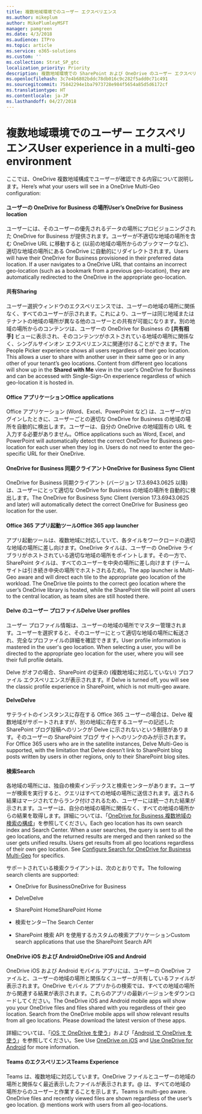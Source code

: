 ```yaml
---
title: 複数地域環境でのユーザー エクスペリエンス
ms.author: mikeplum
author: MikePlumleyMSFT
manager: pamgreen
ms.date: 4/3/2018
ms.audience: ITPro
ms.topic: article
ms.service: o365-solutions
ms.custom: ''
ms.collection: Strat_SP_gtc
localization_priority: Priority
description: 複数地域環境での SharePoint および OneDrive のユーザー エクスペリエンスについて説明します。
ms.openlocfilehash: 3c7e4b6802bddc78db016c9c282f5add0c71c491
ms.sourcegitcommit: 75842294e1ba7973728e984f5654a85d5d6172cf
ms.translationtype: HT
ms.contentlocale: ja-JP
ms.lasthandoff: 04/27/2018
---
```

# <a name="user-experience-in-a-multi-geo-environment"></a><span data-ttu-id="ec7e3-103">複数地域環境でのユーザー エクスペリエンス</span><span class="sxs-lookup"><span data-stu-id="ec7e3-103">User experience in a multi-geo environment</span></span>

<span data-ttu-id="ec7e3-104">ここでは、OneDrive 複数地域構成でユーザーが確認できる内容について説明します。</span><span class="sxs-lookup"><span data-stu-id="ec7e3-104">Here’s what your users will see in a OneDrive Multi-Geo configuration:</span></span>

#### <a name="users-onedrive-for-business-location"></a><span data-ttu-id="ec7e3-105">ユーザーの OneDrive for Business の場所</span><span class="sxs-lookup"><span data-stu-id="ec7e3-105">User’s OneDrive for Business location</span></span>

<span data-ttu-id="ec7e3-p101">ユーザーには、そのユーザーの優先されるデータの場所にプロビジョニングされた OneDrive for Business が提供されます。ユーザーが不適切な地域の場所を含む OneDrive URL に移動すると (以前の地域の場所からのブックマークなど)、適切な地域の場所にある OneDrive に自動的にリダイレクトされます。</span><span class="sxs-lookup"><span data-stu-id="ec7e3-p101">Users will have their OneDrive for Business provisioned in their preferred data location. If a user navigates to a OneDrive URL that contains an incorrect geo-location (such as a bookmark from a previous geo-location), they are automatically redirected to the OneDrive in the appropriate geo-location.</span></span>

#### <a name="sharing"></a><span data-ttu-id="ec7e3-108">共有</span><span class="sxs-lookup"><span data-stu-id="ec7e3-108">Sharing</span></span>

<span data-ttu-id="ec7e3-p102">ユーザー選択ウィンドウのエクスペリエンスでは、ユーザーの地域の場所に関係なく、すべてのユーザーが示されます。これにより、ユーザーは同じ地域またはテナントの地域の場所が異なる他のユーザーとの共有が可能になります。別の地域の場所からのコンテンツは、ユーザーの OneDrive for Business の **[共有相手]** ビューに表示され、そのコンテンツがホストされている地域の場所に関係なく、シングルサインオン エクスペリエンスに関連付けることができます。</span><span class="sxs-lookup"><span data-stu-id="ec7e3-p102">The People Picker experience shows all users regardless of their geo location. This allows a user to share with another user in their same geo or in any other of your tenant’s geo locations. Content from different geo locations will show up in the **Shared with Me** view in the user's OneDrive for Business and can be accessed with Single-Sign-On experience regardless of which geo-location it is hosted in.</span></span>

#### <a name="office-applications"></a><span data-ttu-id="ec7e3-112">Office アプリケーション</span><span class="sxs-lookup"><span data-stu-id="ec7e3-112">Office applications</span></span>

<span data-ttu-id="ec7e3-p103">Office アプリケーション (Word、Excel、PowerPoint など) は、ユーザーがログインしたときに、ユーザーごとの適切な OneDrive for Business の地域の場所を自動的に検出します。ユーザーは、自分の OneDrive の地域固有の URL を入力する必要がありません。</span><span class="sxs-lookup"><span data-stu-id="ec7e3-p103">Office applications such as Word, Excel, and PowerPoint will automatically detect the correct OneDrive for Business geo-location for each user when they log in. Users do not need to enter the geo-specific URL for their OneDrive.</span></span>

#### <a name="onedrive-for-business-sync-client"></a><span data-ttu-id="ec7e3-115">OneDrive for Business 同期クライアント</span><span class="sxs-lookup"><span data-stu-id="ec7e3-115">OneDrive for Business Sync Client</span></span>

<span data-ttu-id="ec7e3-116">OneDrive for Business 同期クライアント (バージョン 17.3.6943.0625 以降) は、ユーザーにとって適切な OneDrive for Business の地域の場所を自動的に検出します。</span><span class="sxs-lookup"><span data-stu-id="ec7e3-116">The OneDrive for Business Sync Client (version 17.3.6943.0625 and later) will automatically detect the correct OneDrive for Business geo location for the user.</span></span>

#### <a name="office-365-app-launcher"></a><span data-ttu-id="ec7e3-117">Office 365 アプリ起動ツール</span><span class="sxs-lookup"><span data-stu-id="ec7e3-117">Office 365 app launcher</span></span>

<span data-ttu-id="ec7e3-p104">アプリ起動ツールは、複数地域に対応していて、各タイルをワークロードの適切な地域の場所に差し向けます。OneDrive タイルは、ユーザーの OneDrive ライブラリがホストされている適切な地域の場所をポイントします。その一方で、SharePoint タイルは、すべてのユーザーを中央の場所に差し向けます (チーム サイトは引き続き中央の場所でホストされるため)。</span><span class="sxs-lookup"><span data-stu-id="ec7e3-p104">The app launcher is Multi-Geo aware and will direct each tile to the appropriate geo location of the workload. The OneDrive tile points to the correct geo location where the user’s OneDrive library is hosted, while the SharePoint tile will point all users to the central location, as team sites are still hosted there.</span></span>

#### <a name="delve-user-profiles"></a><span data-ttu-id="ec7e3-120">Delve のユーザー プロファイル</span><span class="sxs-lookup"><span data-stu-id="ec7e3-120">Delve User profiles</span></span>

<span data-ttu-id="ec7e3-p105">ユーザー プロファイル情報は、ユーザーの地域の場所でマスター管理されます。ユーザーを選択すると、そのユーザーにとって適切な地域の場所に転送され、完全なプロファイルの詳細を確認できます。</span><span class="sxs-lookup"><span data-stu-id="ec7e3-p105">User profile information is mastered in the user's geo location. When selecting a user, you will be directed to the appropriate geo location for the user, where you will see their full profile details.</span></span>

<span data-ttu-id="ec7e3-123">Delve がオフの場合、SharePoint の従来の (複数地域に対応していない) プロファイル エクスペリエンスが表示されます。</span><span class="sxs-lookup"><span data-stu-id="ec7e3-123">If Delve is turned off, you will see the classic profile experience in SharePoint, which is not multi-geo aware.</span></span>

#### <a name="delve"></a><span data-ttu-id="ec7e3-124">Delve</span><span class="sxs-lookup"><span data-stu-id="ec7e3-124">Delve</span></span>

<span data-ttu-id="ec7e3-125">サテライトのインスタンスに存在する Office 365 ユーザーの場合は、Delve 複数地域がサポートされますが、別の地域に存在するユーザーの記述した SharePoint ブログ投稿へのリンクが Delve に示されないという制限があります。そのユーザーの SharePoint ブログ サイトへのリンクのみが示されます。</span><span class="sxs-lookup"><span data-stu-id="ec7e3-125">For Office 365 users who are in the satellite instances, Delve Multi-Geo is supported, with the limitation that Delve doesn’t link to SharePoint blog posts written by users in other regions, only to their SharePoint blog sites.</span></span>

#### <a name="search"></a><span data-ttu-id="ec7e3-126">検索</span><span class="sxs-lookup"><span data-stu-id="ec7e3-126">Search</span></span>

<span data-ttu-id="ec7e3-p106">各地域の場所には、独自の検索インデックスと検索センターがあります。ユーザーが検索を実行すると、クエリはすべての地域の場所に送信されます。返される結果はマージされてからランク付けされるため、ユーザーには統一された結果が示されます。ユーザーは、自分の地域の場所に関係なく、すべての地域の場所からの結果を取得します。詳細については、「[OneDrive for Business 複数地域の検索の構成](configure-search-for-multi-geo.md)」を参照してください。</span><span class="sxs-lookup"><span data-stu-id="ec7e3-p106">Each geo location has its own search index and Search Center. When a user searches, the query is sent to all the geo locations, and the returned results are merged and then ranked so the user gets unified results. Users get results from all geo locations regardless of their own geo location. See [Configure Search for OneDrive for Business Multi-Geo](configure-search-for-multi-geo.md) for specifics.</span></span>

<span data-ttu-id="ec7e3-131">サポートされている検索クライアントは、次のとおりです。</span><span class="sxs-lookup"><span data-stu-id="ec7e3-131">The following search clients are supported:</span></span>

-   <span data-ttu-id="ec7e3-132">OneDrive for Business</span><span class="sxs-lookup"><span data-stu-id="ec7e3-132">OneDrive for Business</span></span>

-   <span data-ttu-id="ec7e3-133">Delve</span><span class="sxs-lookup"><span data-stu-id="ec7e3-133">Delve</span></span>

-   <span data-ttu-id="ec7e3-134">SharePoint Home</span><span class="sxs-lookup"><span data-stu-id="ec7e3-134">SharePoint Home</span></span>

-   <span data-ttu-id="ec7e3-135">検索センター</span><span class="sxs-lookup"><span data-stu-id="ec7e3-135">The Search Center</span></span>

-   <span data-ttu-id="ec7e3-136">SharePoint 検索 API を使用するカスタムの検索アプリケーション</span><span class="sxs-lookup"><span data-stu-id="ec7e3-136">Custom search applications that use the SharePoint Search API</span></span>

#### <a name="onedrive-ios-and-android"></a><span data-ttu-id="ec7e3-137">OneDrive iOS および Android</span><span class="sxs-lookup"><span data-stu-id="ec7e3-137">OneDrive iOS and Android</span></span> 

<span data-ttu-id="ec7e3-p107">OneDrive iOS および Android モバイル アプリには、ユーザーの OneDrive ファイルと、ユーザーの地域の場所と関係なくユーザーが共有しているファイルが表示されます。OneDrive モバイル アプリからの検索では、すべての地域の場所から関連する結果が表示されます。これらのアプリの最新バージョンをダウンロードしてください。</span><span class="sxs-lookup"><span data-stu-id="ec7e3-p107">The OneDrive iOS and Android mobile apps will show you your OneDrive files and files shared with you regardless of their geo location. Search from the OneDrive mobile apps will show relevant results from all geo locations. Please download the latest version of these apps.</span></span>

<span data-ttu-id="ec7e3-141">詳細については、「[iOS で OneDrive を使う](https://support.office.com/article/08d5c5b2-ccc6-40eb-a244-fe3597a3c247)」および「[Android で OneDrive を使う](https://support.office.com/article/eee1d31c-792d-41d4-8132-f9621b39eb36)」を参照してください。</span><span class="sxs-lookup"><span data-stu-id="ec7e3-141">See Use [OneDrive on iOS](https://support.office.com/article/08d5c5b2-ccc6-40eb-a244-fe3597a3c247) and [Use OneDrive for Android](https://support.office.com/article/eee1d31c-792d-41d4-8132-f9621b39eb36) for more information.</span></span>

#### <a name="teams-experience"></a><span data-ttu-id="ec7e3-142">Teams のエクスペリエンス</span><span class="sxs-lookup"><span data-stu-id="ec7e3-142">Teams Experience</span></span>

<span data-ttu-id="ec7e3-p108">Teams は、複数地域に対応しています。OneDrive ファイルとユーザーの地域の場所と関係なく最近表示したファイルが表示されます。@ は、すべての地域の場所からのユーザーと作業することを示します。</span><span class="sxs-lookup"><span data-stu-id="ec7e3-p108">Teams is multi-geo aware. OneDrive files and recently viewed files are shown regardless of the user’s geo location. @ mentions work with users from all geo-locations.</span></span>
